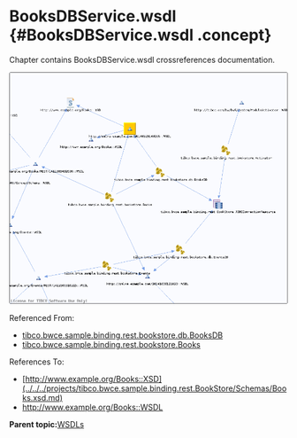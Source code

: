 # BooksDBService.wsdl {#BooksDBService.wsdl .concept}

Chapter contains BooksDBService.wsdl crossreferences documentation.

![](cross_http___xmlns.example.com_20140929140236__WSDL.png)

Referenced From:

-   [tibco.bwce.sample.binding.rest.bookstore.db.BooksDB](../../../projects/tibco.bwce.sample.binding.rest.BookStore/Processes/tibco/bwce/sample/binding/rest/bookstore/db/BooksDB.bwp.md)
-   [tibco.bwce.sample.binding.rest.bookstore.Books](../../../projects/tibco.bwce.sample.binding.rest.BookStore/Processes/tibco/bwce/sample/binding/rest/bookstore/Books.bwp.md)

References To:

-   [http://www.example.org/Books::XSD](../../../projects/tibco.bwce.sample.binding.rest.BookStore/Schemas/Books.xsd.md)
-   http://www.example.org/Books::WSDL

**Parent topic:**[WSDLs](../../../cross/dependencies/wsdls/wsdls.md)

